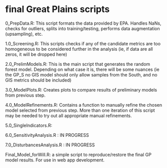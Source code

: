 # final Great Plains scripts

0_PrepData.R: This script formats the data provided by EPA. Handles NaNs, checks for outliers, splits into training/testing, performs data augmentation (upsampling), etc.

1.0_Screening.R: This scripts checks if any of the candidate metrics are too homogeneous to be considered further in the analysis (ie, if data are all zeros, it will be dropped here)

2.0_PrelimModels.R: This is the main script that generates the random forest model. Depending on what case it is, there will be some nuances (ie the GP_S no GIS model should only allow samples from the South, and no GIS metrics should be included)

3.0_ModelPlots.R: Creates plots to compare results of preliminary models from previous
step.

4.0_ModelRefinements.R: Contains a function to manually refine the chosen model selected from previous step. More than one iteration of this script may be needed to try out all appropriate manual refinements. 

5.0_SingleIndicators.R:

6.0_SensitivityAnalysis.R : IN PROGRESS

7.0_DisturbancesAnalysis.R : IN PROGRESS

Final_Model_forWill.R: a simple script to reproduce/restore the final GP model 
results. For use in web app development.
